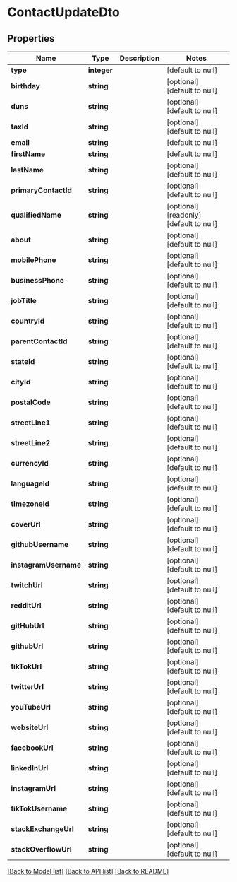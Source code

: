 # ContactUpdateDto

## Properties
Name | Type | Description | Notes
------------ | ------------- | ------------- | -------------
**type** | **integer** |  | [default to null]
**birthday** | **string** |  | [optional] [default to null]
**duns** | **string** |  | [optional] [default to null]
**taxId** | **string** |  | [optional] [default to null]
**email** | **string** |  | [default to null]
**firstName** | **string** |  | [default to null]
**lastName** | **string** |  | [optional] [default to null]
**primaryContactId** | **string** |  | [optional] [default to null]
**qualifiedName** | **string** |  | [optional] [readonly] [default to null]
**about** | **string** |  | [optional] [default to null]
**mobilePhone** | **string** |  | [optional] [default to null]
**businessPhone** | **string** |  | [optional] [default to null]
**jobTitle** | **string** |  | [optional] [default to null]
**countryId** | **string** |  | [optional] [default to null]
**parentContactId** | **string** |  | [optional] [default to null]
**stateId** | **string** |  | [optional] [default to null]
**cityId** | **string** |  | [optional] [default to null]
**postalCode** | **string** |  | [optional] [default to null]
**streetLine1** | **string** |  | [optional] [default to null]
**streetLine2** | **string** |  | [optional] [default to null]
**currencyId** | **string** |  | [optional] [default to null]
**languageId** | **string** |  | [optional] [default to null]
**timezoneId** | **string** |  | [optional] [default to null]
**coverUrl** | **string** |  | [optional] [default to null]
**githubUsername** | **string** |  | [optional] [default to null]
**instagramUsername** | **string** |  | [optional] [default to null]
**twitchUrl** | **string** |  | [optional] [default to null]
**redditUrl** | **string** |  | [optional] [default to null]
**gitHubUrl** | **string** |  | [optional] [default to null]
**githubUrl** | **string** |  | [optional] [default to null]
**tikTokUrl** | **string** |  | [optional] [default to null]
**twitterUrl** | **string** |  | [optional] [default to null]
**youTubeUrl** | **string** |  | [optional] [default to null]
**websiteUrl** | **string** |  | [optional] [default to null]
**facebookUrl** | **string** |  | [optional] [default to null]
**linkedInUrl** | **string** |  | [optional] [default to null]
**instagramUrl** | **string** |  | [optional] [default to null]
**tikTokUsername** | **string** |  | [optional] [default to null]
**stackExchangeUrl** | **string** |  | [optional] [default to null]
**stackOverflowUrl** | **string** |  | [optional] [default to null]

[[Back to Model list]](../README.md#documentation-for-models) [[Back to API list]](../README.md#documentation-for-api-endpoints) [[Back to README]](../README.md)


